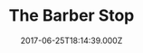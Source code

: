 ---
date: 2017-06-25T18:14:39.000Z
title: The Barber Stop
latitude: 52.04294691253548
longitude: 0.9543200024667841
category: checkin
---